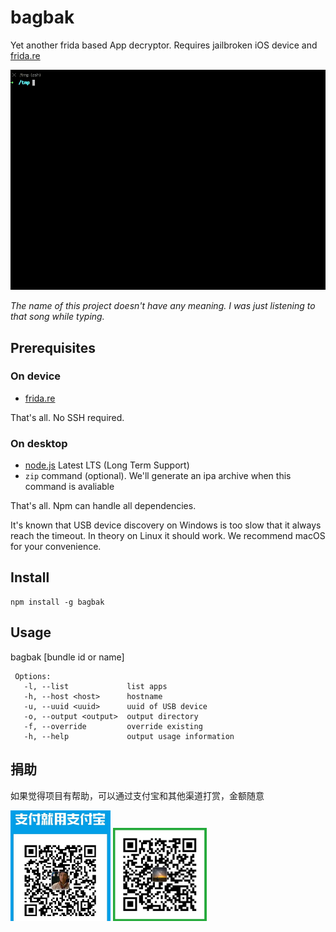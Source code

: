 # bagbak

Yet another frida based App decryptor. Requires jailbroken iOS device and [frida.re](https://www.frida.re/)

![demo](images/screenshot.gif)

*The name of this project doesn't have any meaning. I was just listening to that song while typing.*

## Prerequisites

### On device

* [frida.re](https://www.frida.re/docs/ios/)

That's all. No SSH required.

### On desktop

* [node.js](https://nodejs.org/) Latest LTS (Long Term Support)
* `zip` command (optional). We'll generate an ipa archive when this command is avaliable

That's all. Npm can handle all dependencies.

It's known that USB device discovery on Windows is too slow that it always reach the timeout. In theory on Linux it should work. We recommend macOS for your convenience.

## Install

```
npm install -g bagbak
```

## Usage

bagbak [bundle id or name]

```
 Options:
   -l, --list             list apps
   -h, --host <host>      hostname
   -u, --uuid <uuid>      uuid of USB device
   -o, --output <output>  output directory
   -f, --override         override existing
   -h, --help             output usage information
```


## 捐助

如果觉得项目有帮助，可以通过支付宝和其他渠道打赏，金额随意

<img src="images/alipay.jpg" width="160">
<img src="images/wechat.jpg" width="150">
